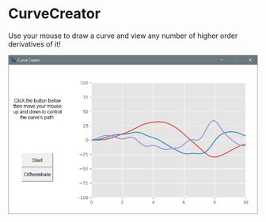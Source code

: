 # CurveCreator
Use your mouse to draw a curve and view any number of higher order derivatives of it!

![](curve%20creator.png)
